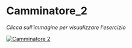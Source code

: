 # Camminatore_2
*Clicca sull'immagine per visualizzare l'esercizio*

[![Camminatore 2](https://user-images.githubusercontent.com/60677625/111543376-409dbc00-8773-11eb-91f5-7de5e4922d64.jpg "Camminatore_2")](https://editor.p5js.org/kaappa/sketches/RCXepOeSb)


